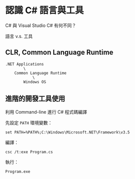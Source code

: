 # 認識 C# 語言與工具

C# 與 Visual Studio C# 有何不同？

語言 v.s. 工具

## CLR, Common Language Runtime


```
.NET Applications
        \
    Common Language Runtime
            \
        Windows OS
```

## 進階的開發工具使用

利用 Command-line 進行 C# 程式碼編譯

先設定 `PATH` 環境變數：

```
set PATH=%PATH%;C:\Windows\Microsoft.NET\Framework\v3.5
```

編譯：

```
csc /t:exe Program.cs
```

執行：

```
Program.exe
```